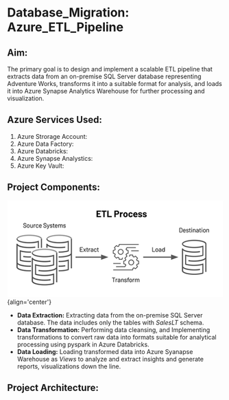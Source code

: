 # Database_Migration: Azure_ETL_Pipeline
## Aim:
The primary goal is to design and implement a scalable ETL pipeline that extracts data from an on-premise SQL Server database representing Adventure Works, transforms it into a suitable format for analysis, and loads it into Azure Synapse Analytics Warehouse for further processing and visualization.

## Azure Services Used:
1. Azure Strorage Account:
2. Azure Data Factory:
3. Azure Databricks:
4. Azure Synapse Analystics:
5. Azure Key Vault:

## Project Components:
![etl_image](images/etl-process-image.png){align='center'}
- **Data Extraction:** Extracting data from the on-premise SQL Server database. The data includes only the tables with *SalesLT* schema.  
- **Data Transformation:**  Performing data cleansing, and Implementing transformations to convert raw data into formats suitable for analytical processing using pyspark in Azure Databricks.  
- **Data Loading:** Loading transformed data into Azure Syanapse Warehouse as *Views* to analyze and extract insights and generate reports, visualizations down the line.

## Project Architecture:



